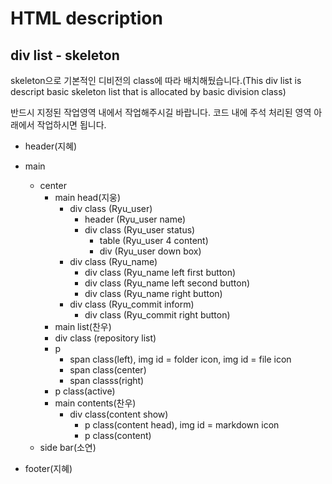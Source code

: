# HTML description
## div list - skeleton
<p> skeleton으로 기본적인 디비전의 class에 따라 배치해뒀습니다.(This div list is descript basic skeleton list that is allocated by basic division class)</p>
<p> 반드시 지정된 작업영역 내에서 작업해주시길 바랍니다. 코드 내에 주석 처리된 영역 아래에서 작업하시면 됩니다.</p>

- header(지혜)

- main
  - center
    - main head(지웅)
      - div class (Ryu_user)
        - header (Ryu_user name)
        - div class (Ryu_user status)
          - table (Ryu_user 4 content)
          - div (Ryu_user down box)
      - div class (Ryu_name)
        - div class (Ryu_name left first button)
        - div class (Ryu_name left second button)
        - div class (Ryu_name right button)
      - div class (Ryu_commit inform)
        - div class (Ryu_commit right button)
    - main list(찬우)
     - div class (repository list)
      - p
        - span class(left), img id = folder icon, img id = file icon
        - span class(center)
        - span classs(right)
      - p class(active)
    - main contents(찬우)
      - div class(content show)
        - p class(content head), img id = markdown icon
        - p class(content)
  - side bar(소연)

- footer(지혜)

